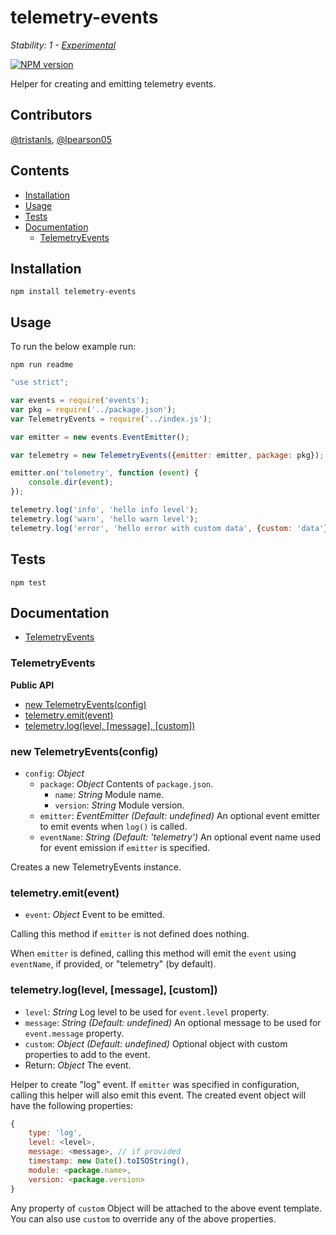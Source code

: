 # telemetry-events

_Stability: 1 - [Experimental](https://github.com/tristanls/stability-index#stability-1---experimental)_

[![NPM version](https://badge.fury.io/js/telemetry-events.png)](http://npmjs.org/package/telemetry-events)

Helper for creating and emitting telemetry events.

## Contributors

[@tristanls](https://github.com/tristanls), [@lpearson05](https://github.com/lpearson05)

## Contents

  * [Installation](#installation)
  * [Usage](#usage)
  * [Tests](#tests)
  * [Documentation](#documentation)
    * [TelemetryEvents](#telemetryevents)

## Installation

    npm install telemetry-events

## Usage

To run the below example run:

    npm run readme

```javascript
"use strict";

var events = require('events');
var pkg = require('../package.json');
var TelemetryEvents = require('../index.js');

var emitter = new events.EventEmitter();

var telemetry = new TelemetryEvents({emitter: emitter, package: pkg});

emitter.on('telemetry', function (event) {
    console.dir(event);
});

telemetry.log('info', 'hello info level');
telemetry.log('warn', 'hello warn level');
telemetry.log('error', 'hello error with custom data', {custom: 'data'});

```

## Tests

    npm test

## Documentation

  * [TelemetryEvents](#telemetryevents)

### TelemetryEvents

**Public API**

  * [new TelemetryEvents(config)](#new-telemetryeventsconfig)
  * [telemetry.emit(event)](#telemetryemitevent)
  * [telemetry.log(level, \[message\], \[custom\])](#telemetryloglevel-message-custom)

### new TelemetryEvents(config)

  * `config`: _Object_
    * `package`: _Object_ Contents of `package.json`.
      * `name`: _String_ Module name.
      * `version`: _String_ Module version.
    * `emitter`: _EventEmitter_ _(Default: undefined)_ An optional event emitter to emit events when `log()` is called.
    * `eventName`: _String_ _(Default: 'telemetry')_ An optional event name used for event emission if `emitter` is specified.

Creates a new TelemetryEvents instance.

### telemetry.emit(event)

  * `event`: _Object_ Event to be emitted.

Calling this method if `emitter` is not defined does nothing.

When `emitter` is defined, calling this method will emit the `event` using `eventName`, if provided, or "telemetry" (by default).

### telemetry.log(level, [message], [custom])

  * `level`: _String_ Log level to be used for `event.level` property.
  * `message`: _String_ _(Default: undefined)_ An optional message to be used for `event.message` property.
  * `custom`: _Object_ _(Default: undefined)_ Optional object with custom properties to add to the event.
  * Return: _Object_ The event.

Helper to create "log" event. If `emitter` was specified in configuration, calling this helper will also emit this event. The created event object will have the following properties:

```javascript
{
    type: 'log',
    level: <level>,
    message: <message>, // if provided
    timestamp: new Date().toISOString(),
    module: <package.name>,
    version: <package.version>
}
```

Any property of `custom` Object will be attached to the above event template. You can also use `custom` to override any of the above properties.
